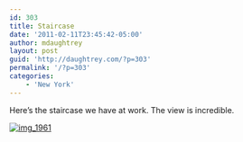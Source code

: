 ```yaml
---
id: 303
title: Staircase
date: '2011-02-11T23:45:42-05:00'
author: mdaughtrey
layout: post
guid: 'http://daughtrey.com/?p=303'
permalink: '/?p=303'
categories:
    - 'New York'
---
```


Here’s the staircase we have at work. The view is incredible.

[![](http://daughtrey.com/wp-content/uploads/2011/02/img_1961-300x200.jpg "img_1961")](http://daughtrey.com/wp-content/uploads/2011/02/img_1961.jpg)